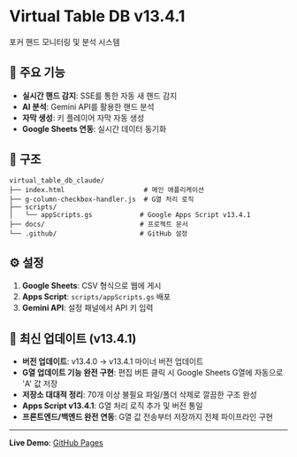 # Virtual Table DB v13.4.1

포커 핸드 모니터링 및 분석 시스템

## 🚀 주요 기능

- **실시간 핸드 감지**: SSE를 통한 자동 새 핸드 감지
- **AI 분석**: Gemini API를 활용한 핸드 분석
- **자막 생성**: 키 플레이어 자막 자동 생성
- **Google Sheets 연동**: 실시간 데이터 동기화

## 📂 구조

```
virtual_table_db_claude/
├── index.html                    # 메인 애플리케이션
├── g-column-checkbox-handler.js  # G열 처리 로직
├── scripts/
│   └── appScripts.gs            # Google Apps Script v13.4.1
├── docs/                        # 프로젝트 문서
└── .github/                     # GitHub 설정
```

## ⚙️ 설정

1. **Google Sheets**: CSV 형식으로 웹에 게시
2. **Apps Script**: `scripts/appScripts.gs` 배포
3. **Gemini API**: 설정 패널에서 API 키 입력

## 🔧 최신 업데이트 (v13.4.1)

- **버전 업데이트**: v13.4.0 → v13.4.1 마이너 버전 업데이트
- **G열 업데이트 기능 완전 구현**: 편집 버튼 클릭 시 Google Sheets G열에 자동으로 'A' 값 저장
- **저장소 대대적 정리**: 70개 이상 불필요 파일/폴더 삭제로 깔끔한 구조 완성
- **Apps Script v13.4.1**: G열 처리 로직 추가 및 버전 통일
- **프론트엔드/백엔드 완전 연동**: G열 값 전송부터 저장까지 전체 파이프라인 구현

---

**Live Demo**: [GitHub Pages](https://garimto81.github.io/virtual_table_db_claude/)